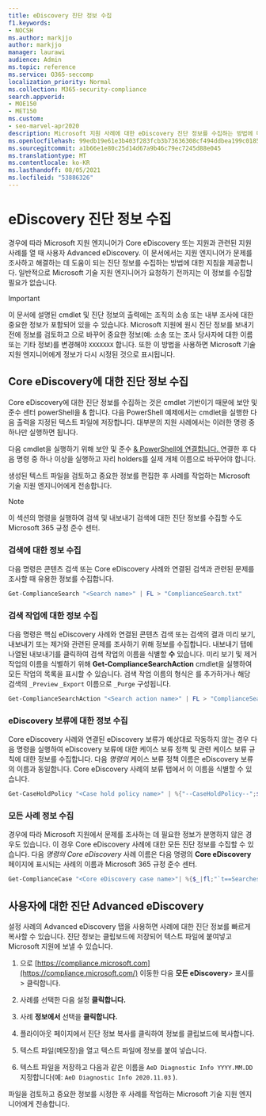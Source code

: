 ```yaml
---
title: eDiscovery 진단 정보 수집
f1.keywords:
- NOCSH
ms.author: markjjo
author: markjjo
manager: laurawi
audience: Admin
ms.topic: reference
ms.service: O365-seccomp
localization_priority: Normal
ms.collection: M365-security-compliance
search.appverid:
- MOE150
- MET150
ms.custom:
- seo-marvel-apr2020
description: Microsoft 지원 사례에 대한 eDiscovery 진단 정보를 수집하는 방법에 대해 자세히 알아보습니다.
ms.openlocfilehash: 99edb19e61e3b403f283fcb3b73636308cf494ddbea199c01858007e8844d960
ms.sourcegitcommit: a1b66e1e80c25d14d67a9b46c79ec7245d88e045
ms.translationtype: MT
ms.contentlocale: ko-KR
ms.lasthandoff: 08/05/2021
ms.locfileid: "53886326"
---
```

# <a name="collect-ediscovery-diagnostic-information"></a>eDiscovery 진단 정보 수집

경우에 따라 Microsoft 지원 엔지니어가 Core eDiscovery 또는 지원과 관련된 지원 사례를 열 때 사용자 Advanced eDiscovery. 이 문서에서는 지원 엔지니어가 문제를 조사하고 해결하는 데 도움이 되는 진단 정보를 수집하는 방법에 대한 지침을 제공합니다. 일반적으로 Microsoft 기술 지원 엔지니어가 요청하기 전까지는 이 정보를 수집할 필요가 없습니다.

> [!IMPORTANT]
> 이 문서에 설명된 cmdlet 및 진단 정보의 출력에는 조직의 소송 또는 내부 조사에 대한 중요한 정보가 포함되어 있을 수 있습니다. Microsoft 지원에 원시 진단 정보를 보내기 전에 정보를 검토하고 으로 바꾸어 중요한 정보(예: 소송 또는 조사 당사자에 대한 이름 또는 기타 정보)를 변경해야 `XXXXXXX` 합니다. 또한 이 방법을 사용하면 Microsoft 기술 지원 엔지니어에게 정보가 다시 시정된 것으로 표시됩니다.

## <a name="collect-diagnostic-information-for-core-ediscovery"></a>Core eDiscovery에 대한 진단 정보 수집

Core eDiscovery에 대한 진단 정보를 수집하는 것은 cmdlet 기반이기 때문에 보안 및 준수 센터 powerShell을 & 합니다. 다음 PowerShell 예제에서는 cmdlet을 실행한 다음 출력을 지정된 텍스트 파일에 저장합니다. 대부분의 지원 사례에서는 이러한 명령 중 하나만 실행하면 됩니다.

다음 cmdlet을 실행하기 위해 보안 및 준수 [& PowerShell에 연결합니다. </span> ](/powershell/exchange/connect-to-scc-powershell) 연결한 후 다음 명령 중 하나 이상을 실행하고 자리 holders를 실제 개체 이름으로 바꾸어야 합니다.

생성된 텍스트 파일을 검토하고 중요한 정보를 편집한 후 사례를 작업하는 Microsoft 기술 지원 엔지니어에게 전송합니다.

> [!NOTE]
> 이 섹션의 명령을 실행하여 검색 및 내보내기 검색에 대한 진단  정보를 수집할 수도 Microsoft 365 규정 준수 센터.

### <a name="collect-information-about-searches"></a>검색에 대한 정보 수집

다음 명령은 콘텐츠 검색 또는 Core eDiscovery 사례와 연결된 검색과 관련된 문제를 조사할 때 유용한 정보를 수집합니다.

```powershell
Get-ComplianceSearch "<Search name>" | FL > "ComplianceSearch.txt"
```

### <a name="collect-information-about-search-actions"></a>검색 작업에 대한 정보 수집

다음 명령은 핵심 eDiscovery 사례와 연결된 콘텐츠 검색 또는 검색의 결과 미리 보기, 내보내기 또는 제거와 관련된 문제를 조사하기 위해 정보를 수집합니다. 내보내기 탭에 나열된 내보내기를 클릭하여 검색 작업의 이름을 식별할 **수** 있습니다. 미리 보기 및 제거 작업의 이름을 식별하기 위해 **Get-ComplianceSearchAction** cmdlet을 실행하여 모든 작업의 목록을 표시할 수 있습니다. 검색 작업 이름의 형식은 를 추가하거나 해당 검색의 `_Preview` `_Export` 이름으로 `_Purge` 구성됩니다.

```powershell
Get-ComplianceSearchAction "<Search action name>" | FL > "ComplianceSearchAction.txt"
```

### <a name="collect-information-about-ediscovery-holds"></a>eDiscovery 보류에 대한 정보 수집

Core eDiscovery 사례와 연결된 eDiscovery 보류가 예상대로 작동하지 않는 경우 다음 명령을 실행하여 eDiscovery 보류에 대한 케이스 보류 정책 및 관련 케이스 보류 규칙에 대한 정보를 수집합니다. 다음 *명령의* 케이스 보류 정책 이름은 eDiscovery 보류의 이름과 동일합니다. Core eDiscovery  사례의 보류 탭에서 이 이름을 식별할 수 있습니다.

```powershell
Get-CaseHoldPolicy "<Case hold policy name>" | %{"--CaseHoldPolicy--";$_|FL;"--CaseHoldRule--";Get-CaseHoldRule -Policy $_.Name | FL} > "eDiscoveryCaseHold.txt"
```

### <a name="collect-all-case-information"></a>모든 사례 정보 수집

경우에 따라 Microsoft 지원에서 문제를 조사하는 데 필요한 정보가 분명하지 않은 경우도 있습니다. 이 경우 Core eDiscovery 사례에 대한 모든 진단 정보를 수집할 수 있습니다. 다음 *명령의 Core eDiscovery* 사례 이름은 다음 명령의 **Core eDiscovery** 페이지에 표시되는 사례의 이름과 Microsoft 365 규정 준수 센터.

```powershell
Get-ComplianceCase "<Core eDiscovery case name>"| %{$_|fl;"`t==Searches==";Get-ComplianceSearch -Case $_.Name | FL;"`t==Search Actions==";Get-ComplianceSearchAction -Case $_.Name |FL;"`t==Holds==";Get-CaseHoldPolicy -Case $_.Name | %{$_|FL;"`t`t ==$($_.Name) Rules==";Get-CaseHoldRule -Policy $_.Name | FL}} > "eDiscoveryCase.txt"
```

## <a name="collect-diagnostic-information-for-advanced-ediscovery"></a>사용자에 대한 진단 Advanced eDiscovery

설정  사례의 Advanced eDiscovery 탭을 사용하면 사례에 대한 진단 정보를 빠르게 복사할 수 있습니다. 진단 정보는 클립보드에 저장되어 텍스트 파일에 붙여넣고 Microsoft 지원에 보낼 수 있습니다.

1. 으로 [https://compliance.microsoft.com](https://compliance.microsoft.com/) 이동한 다음 **모든 eDiscovery**> 표시를 > 클릭합니다.

2. 사례를 선택한 다음 설정 **클릭합니다.**

3. 사례 **정보에서** 선택을 **클릭합니다.**

4. 플라이아웃 페이지에서 진단  정보 복사를 클릭하여 정보를 클립보드에 복사합니다.

5. 텍스트 파일(메모장)을 열고 텍스트 파일에 정보를 붙여 넣습니다.

6. 텍스트 파일을 저장하고 다음과 같은 이름을 `AeD Diagnostic Info YYYY.MM.DD` 지정합니다(예: `AeD Diagnostic Info 2020.11.03` ).

파일을 검토하고 중요한 정보를 시정한 후 사례를 작업하는 Microsoft 기술 지원 엔지니어에게 전송합니다.

